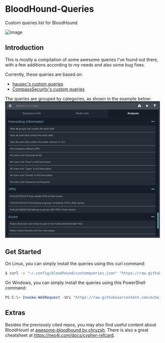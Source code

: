 # BloodHound-Queries
Custom queries list for BloodHound

![image](https://github.com/chryzsh/awesome-bloodhound/raw/master/bh.png)

## Introduction
This is mostly a compilation of some awesome queries I've found out there, with a few additions according to my needs and also some bug fixes.

Currently, these queries are based on:
  - [hausec's custom queries](https://github.com/hausec/Bloodhound-Custom-Queries)
  - [CompassSecurity's custom queries](https://github.com/CompassSecurity/BloodHoundQueries)


The queries are grouped by categories, as shown in the example below:
![image](screenshots/custom-queries.png)


## Get Started
On Linux, you can simply install the queries using this curl command:
```sh
$ curl -o "~/.config/bloodhound/customqueries.json" "https://raw.githubusercontent.com/mchoji/BloodHound-Queries/main/customqueries.json"
```

On Windows, you can simply install the queries using this PowerShell command:
```powershell
PS C:\> Invoke-WebRequest -Uri "https://raw.githubusercontent.com/mchoji/BloodHound-Queries/main/customqueries.json" -OutFile "$env:USERPROFILE\AppData\Roaming\bloodhound\customqueries.json"
```

## Extras
Besides the previously cited repos, you may also find useful content about BloodHount at [awesome-bloodhound by chryzsh](https://github.com/chryzsh/awesome-bloodhound).
There is also a great cheatsheet at https://neo4j.com/docs/cypher-refcard.
